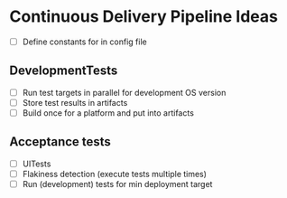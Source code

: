 # Continuous Delivery Pipeline Ideas

* [ ] Define constants for in config file

## DevelopmentTests

* [ ] Run test targets in parallel for development OS version
* [ ] Store test results in artifacts
* [ ] Build once for a platform and put into artifacts

## Acceptance tests

* [ ] UITests
* [ ] Flakiness detection (execute tests multiple times)
* [ ] Run (development) tests for min deployment target
